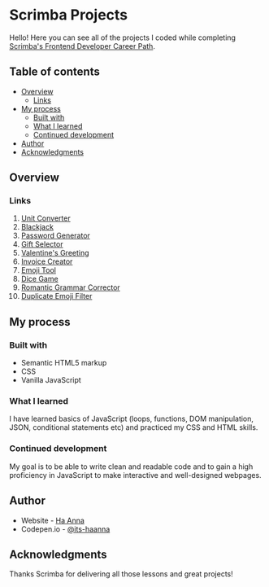 # Scrimba Projects

Hello! Here you can see all of the projects I coded while completing [Scrimba's Frontend Developer Career Path](https://scrimba.com/learn/frontend).

## Table of contents
- [Overview](#overview)
  - [Links](#links)  
- [My process](#my-process)
  - [Built with](#built-with)
  - [What I learned](#what-i-learned)
  - [Continued development](#continued-development)
- [Author](#author)
- [Acknowledgments](#acknowledgments)

## Overview

### Links

1. [Unit Converter](https://its-haanna.github.io/Scrimba_Projects/Unit_converter/)<br>
2. [Blackjack](https://its-haanna.github.io/Scrimba_Projects/Blackjack/) <br>
3. [Password Generator](https://its-haanna.github.io/Scrimba_Projects/Password_generator/) <br>
4. [Gift Selector](https://its-haanna.github.io/Scrimba_Projects/Gift_Selector/) <br>
5. [Valentine's Greeting](https://its-haanna.github.io/Scrimba_Projects/Valentine_Greeting/) <br>
4. [Invoice Creator](https://its-haanna.github.io/Scrimba_Projects/Invoice_creator/) <br>
5. [Emoji Tool](https://its-haanna.github.io/Scrimba_Projects/Emoji_tool/) <br>
7. [Dice Game](https://its-haanna.github.io/Scrimba_Projects/Dice_game/) <br>
6. [Romantic Grammar Corrector](https://its-haanna.github.io/Scrimba_Projects/Romantic_Grammar_Corrector/) <br>
7. [Duplicate Emoji Filter](https://its-haanna.github.io/Scrimba_Projects/Duplicate_emoji_filter/) <br>


## My process

### Built with

- Semantic HTML5 markup
- CSS
- Vanilla JavaScript

### What I learned

I have learned basics of JavaScript (loops, functions, DOM manipulation, JSON, conditional statements etc) and practiced my CSS and HTML skills. 

### Continued development

My goal is to be able to write clean and readable code and to gain a high proficiency in JavaScript to make interactive and well-designed webpages.

## Author

- Website - [Ha Anna](https://haanna.com)
- Codepen.io - [@its-haanna](https://codepen.io/its-haanna)


## Acknowledgments

Thanks Scrimba for delivering all those lessons and great projects!
